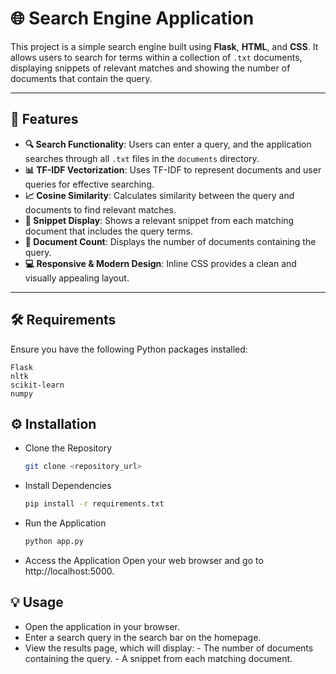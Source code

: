 # 🌐 **Search Engine Application**

This project is a simple search engine built using **Flask**, **HTML**, and **CSS**. It allows users to search for terms within a collection of `.txt` documents, displaying snippets of relevant matches and showing the number of documents that contain the query.

---

## 🚀 **Features**

- **🔍 Search Functionality**: Users can enter a query, and the application searches through all `.txt` files in the `documents` directory.
- **📊 TF-IDF Vectorization**: Uses TF-IDF to represent documents and user queries for effective searching.
- **📈 Cosine Similarity**: Calculates similarity between the query and documents to find relevant matches.
- **📜 Snippet Display**: Shows a relevant snippet from each matching document that includes the query terms.
- **📄 Document Count**: Displays the number of documents containing the query.
- **💻 Responsive & Modern Design**: Inline CSS provides a clean and visually appealing layout.

---

## 🛠 **Requirements**

Ensure you have the following Python packages installed:

```plaintext
Flask
nltk
scikit-learn
numpy
```

## ⚙️ **Installation**

 - Clone the Repository
    ```bash
    git clone <repository_url>
    ```
 - Install Dependencies
    ```bash
    pip install -r requirements.txt
    ```
  - Run the Application
    ```bash
    python app.py
    ```  
  - Access the Application
  Open your web browser and go to http://localhost:5000.  
## 💡 **Usage**  
  - Open the application in your browser.
  - Enter a search query in the search bar on the homepage.
  - View the results page, which will display:
        - The number of documents containing the query.
        - A snippet from each matching document.